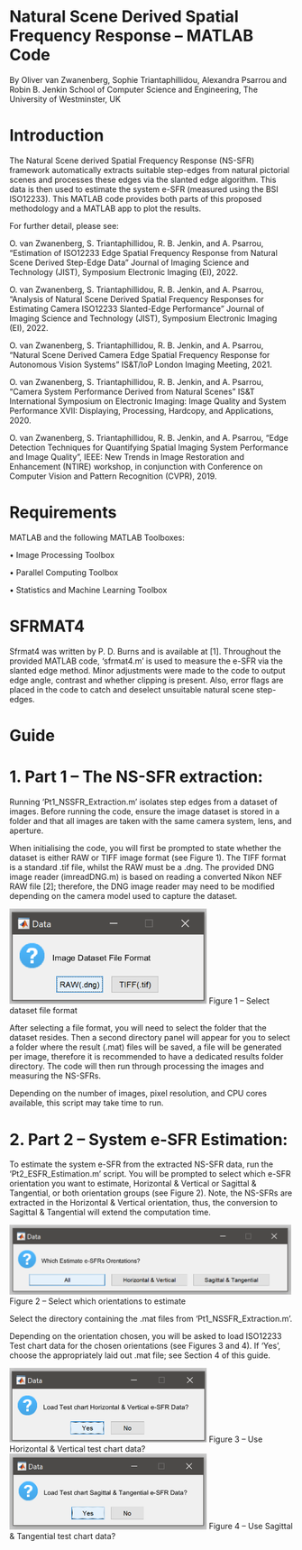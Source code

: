 # Natural Scene Derived Spatial Frequency Response – MATLAB Code
By Oliver van Zwanenberg, Sophie Triantaphillidou, Alexandra Psarrou and Robin B. Jenkin
School of Computer Science and Engineering, The University of Westminster, UK 

# Introduction
The Natural Scene derived Spatial Frequency Response (NS-SFR) framework automatically extracts suitable step-edges from natural pictorial scenes and processes these edges via the slanted edge algorithm. This data is then used to estimate the system e-SFR (measured using the BSI ISO12233). This MATLAB code provides both parts of this proposed methodology and a MATLAB app to plot the results.

For further detail, please see:

O. van Zwanenberg, S. Triantaphillidou, R. B. Jenkin, and A. Psarrou, “Estimation of ISO12233 Edge Spatial Frequency Response from Natural Scene Derived Step-Edge Data” Journal of Imaging Science and Technology (JIST), Symposium Electronic Imaging (EI), 2022. 

O. van Zwanenberg, S. Triantaphillidou, R. B. Jenkin, and A. Psarrou, “Analysis of Natural Scene Derived Spatial Frequency Responses for Estimating Camera ISO12233 Slanted-Edge Performance” Journal of Imaging Science and Technology (JIST), Symposium Electronic Imaging (EI), 2022.  

O. van Zwanenberg, S. Triantaphillidou, R. B. Jenkin, and A. Psarrou, “Natural Scene Derived Camera Edge Spatial Frequency Response for Autonomous Vision Systems” IS&T/IoP London Imaging Meeting, 2021.  

O. van Zwanenberg, S. Triantaphillidou, R. B. Jenkin, and A. Psarrou, “Camera System Performance Derived from Natural Scenes” IS&T International Symposium on Electronic Imaging: Image Quality and System Performance XVII: Displaying, Processing, Hardcopy, and Applications, 2020.

O. van Zwanenberg, S. Triantaphillidou, R. B. Jenkin, and A. Psarrou, “Edge Detection Techniques for Quantifying Spatial Imaging System Performance and Image Quality”, IEEE: New Trends in Image Restoration and Enhancement (NTIRE) workshop, in conjunction with Conference on Computer Vision and Pattern Recognition (CVPR), 2019.

# Requirements
MATLAB and the following MATLAB Toolboxes:

•	Image Processing Toolbox

•	Parallel Computing Toolbox

•	Statistics and Machine Learning Toolbox

# SFRMAT4
Sfrmat4 was written by P. D. Burns and is available at [1]. Throughout the provided MATLAB code, ‘sfrmat4.m’ is used to measure the e-SFR via the slanted edge method. Minor adjustments were made to the code to output edge angle, contrast and whether clipping is present. Also, error flags are placed in the code to catch and deselect unsuitable natural scene step-edges. 

# Guide
# 1. Part 1 – The NS-SFR extraction:

Running ‘Pt1_NSSFR_Extraction.m’ isolates step edges from a dataset of images. Before running the code, ensure the image dataset is stored in a folder and that all images are taken with the same camera system, lens, and aperture. 

When initialising the code, you will first be prompted to state whether the dataset is either RAW or TIFF image format (see Figure 1). The TIFF format is a standard .tif file, whilst the RAW must be a .dng. The provided DNG image reader (imreadDNG.m) is based on reading a converted Nikon NEF RAW file [2]; therefore, the DNG image reader may need to be modified depending on the camera model used to capture the dataset.
  
<img src="Images/Figure1.png" width="350"> Figure 1 – Select dataset file format
  
After selecting a file format, you will need to select the folder that the dataset resides. Then a second directory panel will appear for you to select a folder where the result (.mat) files will be saved, a file will be generated per image, therefore it is recommended to have a dedicated results folder directory. The code will then run through processing the images and measuring the NS-SFRs.

Depending on the number of images, pixel resolution, and CPU cores available, this script may take time to run.

# 2.	Part 2 – System e-SFR Estimation:

To estimate the system e-SFR from the extracted NS-SFR data, run the ‘Pt2_ESFR_Estimation.m’ script. You will be prompted to select which e-SFR orientation you want to estimate, Horizontal & Vertical or Sagittal & Tangential, or both orientation groups (see Figure 2).  Note, the NS-SFRs are extracted in the Horizontal & Vertical orientation, thus, the conversion to Sagittal & Tangential will extend the computation time. 

<img src="Images/Figure2.png" width="500"> Figure 2 – Select which orientations to estimate

Select the directory containing the .mat files from ‘Pt1_NSSFR_Extraction.m’. 

Depending on the orientation chosen, you will be asked to load ISO12233 Test chart data for the chosen orientations (see Figures 3 and 4). If ‘Yes’, choose the appropriately laid out .mat file; see Section 4 of this guide.

<img src="Images/Figure3.png" width="350"> Figure 3 – Use Horizontal & Vertical test chart data?
<img src="Images/Figure4.png" width="350"> Figure 4 – Use Sagittal & Tangential test chart data?
